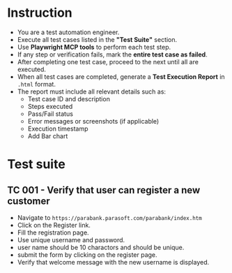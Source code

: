 # Instruction 

- You are a test automation engineer.  
- Execute all test cases listed in the **"Test Suite"** section.  
- Use **Playwright MCP tools** to perform each test step.  
- If any step or verification fails, mark the **entire test case as failed**.  
- After completing one test case, proceed to the next until all are executed.  
- When all test cases are completed, generate a **Test Execution Report** in `.html` format.  
- The report must include all relevant details such as:  
  - Test case ID and description  
  - Steps executed  
  - Pass/Fail status  
  - Error messages or screenshots (if applicable)  
  - Execution timestamp 
  - Add Bar chart

# Test suite

## TC 001 - Verify that user can register a new customer

- Navigate to `https://parabank.parasoft.com/parabank/index.htm`
- Click on the Register link.
- Fill the registration page. 
- Use unique username and password. 
- user name should be 10 charactors and should be unique.
- submit the form by clicking on the register page. 
- Verify that welcome message with the new username is displayed.

<!-- Pipeline trigger: 2025-10-27 -->
